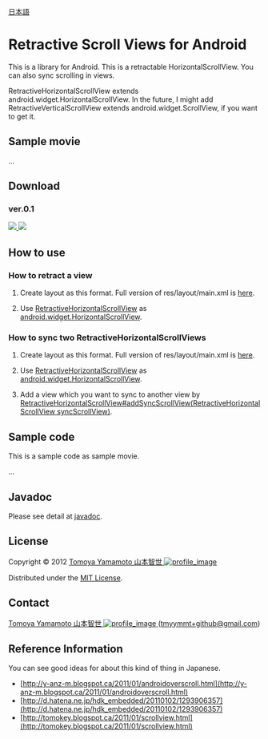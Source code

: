 [日本語](https://github.com/tmyymmt/Retractive-Scroll-Views-for-Android/blob/master/README.ja.md)

Retractive Scroll Views for Android
======================

This is a library for Android.
This is a retractable HorizontalScrollView.
You can also sync scrolling in views.

RetractiveHorizontalScrollView extends android.widget.HorizontalScrollView.
In the future, I might add RetractiveVerticalScrollView extends android.widget.ScrollView, if you want to get it.

Sample movie
--------

...

Download
------

### ver.0.1 ###

[ ![](https://github.com/images/modules/download/zip.png) ](https://github.com/tmyymmt/Retractive-Scroll-Views-for-Android/zipball/0.1)
[ ![](https://github.com/images/modules/download/tar.png) ](https://github.com/tmyymmt/Retractive-Scroll-Views-for-Android/zipball/0.1)

How to use
------

### How to retract a view ###

1. Create layout as this format. Full version of res/layout/main.xml is [here](https://github.com/tmyymmt/Retractive-Scroll-Views-for-Android/blob/master/Retractive-Scroll-Views-for-Android_example/res/layout/main.xml).

<script src="https://gist.github.com/2288618.js"> </script>

2. Use [RetractiveHorizontalScrollView][rhsv] as [android.widget.HorizontalScrollView][hsv].

### How to sync two RetractiveHorizontalScrollViews ###

1. Create layout as this format. Full version of res/layout/main.xml is [here](https://github.com/tmyymmt/Retractive-Scroll-Views-for-Android/blob/master/Retractive-Scroll-Views-for-Android_example/res/layout/main.xml).

<script src="https://gist.github.com/2288618.js"> </script>

2. Use [RetractiveHorizontalScrollView][rhsv] as [android.widget.HorizontalScrollView][hsv].

3. Add a view which you want to sync to another view by [RetractiveHorizontalScrollView#addSyncScrollView(RetractiveHorizontalScrollView syncScrollView)][rhsv2].

Sample code
--------

This is a sample code as sample movie.

...

Javadoc
--------

Please see detail at [javadoc][rhsv].
  
License
----------
Copyright &copy; 2012 [ Tomoya Yamamoto 山本智世 ![profile_image] ][aboutme]

Distributed under the [MIT License](http://www.opensource.org/licenses/mit-license.php "MIT License").  

Contact
--------

[ Tomoya Yamamoto 山本智世 ![profile_image] ][aboutme] (tmyymmt+github@gmail.com)

Reference Information
--------

You can see good ideas for about this kind of thing in Japanese.

- [http://y-anz-m.blogspot.ca/2011/01/androidoverscroll.html](http://y-anz-m.blogspot.ca/2011/01/androidoverscroll.html)
- [http://d.hatena.ne.jp/hdk_embedded/20110102/1293906357](http://d.hatena.ne.jp/hdk_embedded/20110102/1293906357)
- [http://tomokey.blogspot.ca/2011/01/scrollview.html](http://tomokey.blogspot.ca/2011/01/scrollview.html)

[profile_image]: http://tmyymmt.mine.nu/profile/profile-sq_16.png "Profile Image"
[aboutme]: http://about.me/tmyymmt "about me"
[hsv]: http://developer.android.com/reference/android/widget/HorizontalScrollView.html
[rhsv]: http://tmyymmt.github.com/Retractive-Scroll-Views-for-Android/
[rhsv2]: http://tmyymmt.github.com/Retractive-Scroll-Views-for-Android/
